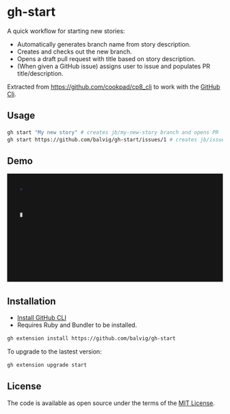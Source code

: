 # gh-start

A quick workflow for starting new stories:

- Automatically generates branch name from story description.
- Creates and checks out the new branch.
- Opens a draft pull request with title based on story description.
- (When given a GitHub issue) assigns user to issue and populates PR title/description.

Extracted from https://github.com/cookpad/cp8_cli to work with the
[GitHub Cli](https://github.com/cli/cli).

## Usage

```bash
gh start "My new story" # creates jb/my-new-story branch and opens PR
gh start https://github.com/balvig/gh-start/issues/1 # creates jb/issue-title branch and opens PR
```

## Demo

<img src="demo.gif" alt="Demo Animation" width="700" />

## Installation

- [Install GitHub CLI](https://github.com/cli/cli#installation)
- Requires Ruby and Bundler to be installed.

```bash
gh extension install https://github.com/balvig/gh-start
```

To upgrade to the lastest version:

```bash
gh extension upgrade start
```

## License

The code is available as open source under the terms of the [MIT
License](http://opensource.org/licenses/MIT).
